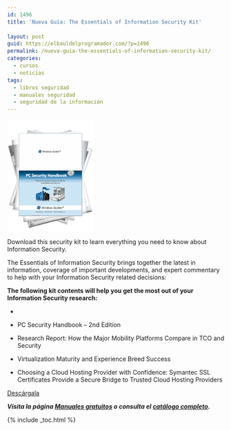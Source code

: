 ```yaml
---
id: 1496
title: 'Nueva Guía: The Essentials of Information Security Kit'

layout: post
guid: https://elbauldelprogramador.com/?p=1496
permalink: /nueva-guia-the-essentials-of-information-security-kit/
categories:
  - cursos
  - noticias
tags:
  - libros seguridad
  - manuales seguridad
  - seguridad de la información
---
```

[<img src="/images/2013/03/The-Essentials-of-Information-Security-Kit-Includes-a-Free-PC-Security-Handbook-2nd-Edition-eBook.gif" alt="The Essentials of Information Security Kit: Includes a Free PC Security Handbook - 2nd Edition eBook" width="200" height="259" class="alignleft size-full wp-image-1497" />][1]

Download this security kit to learn everything you need to know about Information Security.

The Essentials of Information Security brings together the latest in information, coverage of important developments, and expert commentary to help with your Information Security related decisions:

**The following kit contents will help you get the most out of your Information Security research:**

* 

  * PC Security Handbook &#8211; 2nd Edition
  * Research Report: How the Major Mobility Platforms Compare in TCO and Security
  * Virtualization Maturity and Experience Breed Success
  * Choosing a Cloud Hosting Provider with Confidence: Symantec SSL Certificates Provide a Secure Bridge to Trusted Cloud Hosting Providers

</i>

<div class="btn-success">
  <a href="http://elbauldelprogramador.tradepub.com/c/pubRD.mpl?sr=oc&_t=oc:&pc=w_bund20" target="_blank" class="wi-button style-3">Descárgala<i class="icon-download icon-2x"></i></a>
</div>

***Visita la página [Manuales gratuitos][2] o consulta el [catálogo completo][3].*** 



 [1]: http://elbauldelprogramador.tradepub.com/c/pubRD.mpl?sr=oc&_t=oc:&pc=w_bund20/prgm.cgi
 [2]: /manuales-gratuitos/
 [3]: http://elbauldelprogramador.tradepub.com/category/information-technology/1207/ "Catálogo completo de Guías gratuítas "

{% include _toc.html %}
